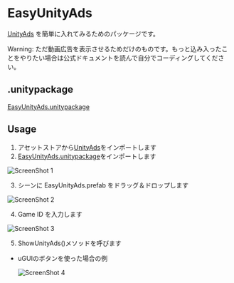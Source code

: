 # EasyUnityAds

[UnityAds](https://unityads.unity3d.com/) を簡単に入れてみるためのパッケージです。

Warning: ただ動画広告を表示させるためだけのものです。もっと込み入ったことをやりたい場合は公式ドキュメントを読んで自分でコーディングしてください。

## .unitypackage

[EasyUnityAds.unitypackage](https://github.com/yasuyuki-kamata/EasyUnityAds/releases/download/v1.2/EasyUnityAds.unitypackage)

## Usage

1. アセットストアから[UnityAds](https://www.assetstore.unity3d.com/en/#!/content/21027)をインポートします
2. [EasyUnityAds.unitypackage](https://github.com/yasuyuki-kamata/EasyUnityAds/releases/download/v1.2/EasyUnityAds.unitypackage)をインポートします

  ![ScreenShot 1][ss1]

3. シーンに EasyUnityAds.prefab をドラッグ＆ドロップします

  ![ScreenShot 2][ss2]

4. Game ID を入力します

  ![ScreenShot 3][ss3]

5. ShowUnityAds()メソッドを呼びます
  * uGUIのボタンを使った場合の例

    ![ScreenShot 4][ss4]

[ss1]: http://yasuyuki-kamata.github.io/images/EasyUnityAds/ss1.png
[ss2]: http://yasuyuki-kamata.github.io/images/EasyUnityAds/ss2.png
[ss3]: http://yasuyuki-kamata.github.io/images/EasyUnityAds/ss3.png
[ss4]: http://yasuyuki-kamata.github.io/images/EasyUnityAds/ss4.png

